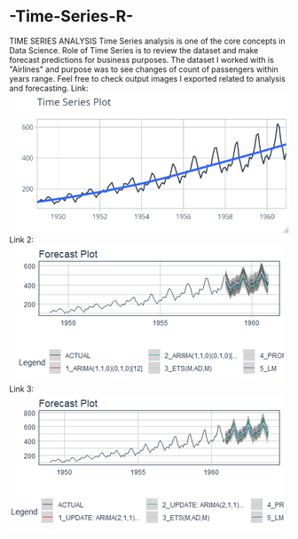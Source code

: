 # -Time-Series-R-

TIME SERIES ANALYSIS
Time Series analysis is one of the core concepts in Data Science. Role of Time Series is to review the dataset and make forecast predictions for business purposes.
The dataset I worked with is "Airlines" and purpose was to see changes of count of passengers within years range.
Feel free to check output images I exported related to analysis and forecasting.
Link: ![alt text](https://github.com/Asifmehdiyev/-Time-Series-R-/blob/main/Time%20Series%20Plot.png)
Link 2: ![alt text](https://github.com/Asifmehdiyev/-Time-Series-R-/blob/main/ForeCast%20Plot%20for%20analysis.png)
Link 3: ![alt text](https://github.com/Asifmehdiyev/-Time-Series-R-/blob/main/Forecast%20Plot%20with%20details.png)
